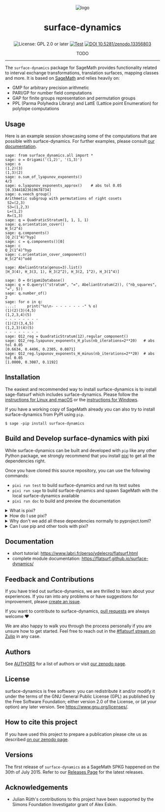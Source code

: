 <p align="center">
    <img alt="logo" src="https://user-images.githubusercontent.com/373765/255104540-451305f4-42e4-4c16-aee1-b38a0e6d41ad.svg">
</p>

<h1><p align="center">surface-dynamics</p></h1>

<p align="center">
  <img src="https://img.shields.io/badge/License-GPL_2.0_or_later-blue.svg" alt="License: GPL 2.0 or later">
  <a href="https://github.com/flatsurf/surface-dynamics/actions/workflows/test.yml"><img src="https://github.com/flatsurf/surface-dynamics/actions/workflows/test.yml/badge.svg" alt="Test"></a>
  <a href="https://doi.org/10.5281/zenodo.13356803"><img src="https://zenodo.org/badge/DOI/10.5281/zenodo.13356803.svg" alt="DOI 10.5281/zenodo.13356803"></a>
</p>

<p align="center">TODO</p>
<hr>

The ``surface-dynamics`` package for SageMath provides functionality related to
interval exchange transformations, translation surfaces, mapping classes and
more. It is based on [SageMath](https://www.sagemath.org) and relies heavily
on:

* GMP for arbitrary precision arithmetic
* PARI/GP for number field computations
* GAP for finite groups representation and permutation groups
* PPL (Parma Polyhedra Library) and LattE (Lattice point Enumeration) for
  polytope computations

## Usage

Here is an example session showcasing some of the computations that are
possible with surface-dynamics. For further examples, please consult [our
documentation](https://flatsurf.github.io/surface-dynamics/).

    sage: from surface_dynamics.all import *
    sage: o = Origami('(1,2)', '(1,3)')
    sage: o
    (1,2)(3)
    (1,3)(2)
    sage: o.sum_of_lyapunov_exponents()
    4/3
    sage: o.lyapunov_exponents_approx()    # abs tol 0.05
    [0.33441823619678734]
    sage: o.veech_group()
    Arithmetic subgroup with permutations of right cosets
     S2=(2,3)
     S3=(1,2,3)
     L=(1,2)
     R=(1,3)
    sage: q = QuadraticStratum(1, 1, 1, 1)
    sage: q.orientation_cover()
    H_5(2^4)
    sage: q.components()
    [Q_2(1^4)^hyp]
    sage: c = q.components()[0]
    sage: c
    Q_2(1^4)^hyp
    sage: c.orientation_cover_component()
    H_5(2^4)^odd

    sage: AbelianStrata(genus=3).list()
    [H_3(4), H_3(3, 1), H_3(2^2), H_3(2, 1^2), H_3(1^4)]

    sage: O = OrigamiDatabase()
    sage: q = O.query(("stratum", "=", AbelianStratum(2)), ("nb_squares", "=", 5))
    sage: q.number_of()
    2
    sage: for o in q:
    ....:     print("%s\n- - - - - - - -" % o)
    (1)(2)(3)(4,5)
    (1,2,3,4)(5)
    - - - - - - - -
    (1)(2)(3,4,5)
    (1,2,3)(4)(5)
    - - - - - - - -
    sage: Q12_reg = QuadraticStratum(12).regular_component()
    sage: Q12_reg.lyapunov_exponents_H_plus(nb_iterations=2**20)   # abs tol 0.05
    [0.6634, 0.4496, 0.2305, 0.0871]
    sage: Q12_reg.lyapunov_exponents_H_minus(nb_iterations=2**20)  # abs tol 0.05
    [1.0000, 0.3087, 0.1192]

## Installation

The easiest and recommended way to install surface-dynamics is to install
sage-flatsurf which includes surface-dynamics. Please follow the [instructions
for Linux and
macOS](https://flatsurf.github.io/sage-flatsurf/install.html#install-with-the-pixi-tarball)
or the [instructions for
Windows](https://flatsurf.github.io/sage-flatsurf/install.html#install-with-the-windows-installer).

If you have a working copy of SageMath already you can also try to install
surface-dynamics from PyPI using `pip`.

    $ sage -pip install surface-dynamics

## Build and Develop surface-dynamics with pixi

While surface-dynamics can be built and developed with `pip` like any other
Python package, we strongly recommend that you install [pixi](https://pixi.sh)
to get all the dependencies right.

Once you have cloned this source repository, you can use the following commands:

* `pixi run test` to build surface-dynamics and run its test suites
* `pixi run sage` to build surface-dynamics and spawn SageMath with the local surface-dynamics available
* `pixi run doc` to build and preview the documentation

<details>
<summary>What is pixi?</summary>

pixi is a tool based on
[conda](https://en.wikipedia.org/wiki/Conda_(package_manager)) &
[conda-forge](https://conda-forge.org) for developers so that we can all use
the same workflows in the same defined environments.

pixi allows us to ship a very opinionated setup to developers, namely a number
of opinionated scripts with corresponding tested (and opinionated)
dependencies.

This makes the whole development experience much more reliable and
reproducible, e.g., the CI on GitHub Pull Requests runs with the exact same
setup, so if something fails there, you can just run the CI command to
hopefully get exactly the same behavior locally.
</details>

<details>
<summary>How do I use pixi?</summary>

If you have not used pixi before, the most relevant pixi command is:

```sh
pixi run TASK
```

Run `pixi task list` to see the available tasks.

All tasks are defined in the `pyproject.toml` file and most are used somewhere in
our GitHub Continuous Integration setup, see .github/workflows/.
</details>

<details>
<summary>Why don't we add all these dependencies normally to pyproject.toml?</summary>

The dependency handling that Python provides when it comes to binary
dependencies is not very robust. At the moment, pixi/conda solve this problem
in a much better way.
</details>

<details>
<summary>Can I use pip and other tools with pixi?</summary>

More experienced developers may not want to use the provided tasks. You can
also just use the curated list of dependencies that pixi provides and drop into
a shell with these dependencies installed. For example, to run the doctests
directly, you could:

```sh
pixi shell -e dev
pip install -e .
sage -tp surface_dynamics
```
</details>

## Documentation

* short tutorial: https://www.labri.fr/perso/vdelecro/flatsurf.html
* complete module documentation: https://flatsurf.github.io/surface-dynamics/

## Feedback and Contributions

If you have tried out surface-dynamics, we are thrilled to learn about your
experiences. If you ran into any problems or have suggestions for improvement,
please [create an issue](https://github.com/flatsurf/surface-dynamics/issues).

If you want to contribute to surface-dynamics, [pull
requests](https://github.com/flatsurf/surface-dynamics/pulls) are always
welcome :heart:

We are also happy to walk you through the process personally if you are unsure
how to get started. Feel free to reach out in the [#flatsurf stream on
Zulip](https://sagemath.zulipchat.com/#narrow/channel/271193-flatsurf) in any
case.

## Authors

See [AUTHORS](./AUTHORS) for a list of authors or visit [our zenodo
page](https://zenodo.org/badge/latestdoi/347440823).

## License

surface-dynamics is free software: you can redistribute it and/or modify it
under the terms of the GNU General Public License (GPL) as published by the
Free Software Foundation; either version 2.0 of the License, or (at your
option) any later version. See https://www.gnu.org/licenses/.

## How to cite this project

If you have used this project to prepare a publication please cite us as
described [on our zenodo page](https://zenodo.org/badge/latestdoi/347440823).

## Versions

The first release of ``surface-dynamics`` as a SageMath SPKG happened on the
30th of July 2015. Refer to our [Releases
Page](https://github.com/flatsurf/surface-dynamics/releases) for the latest
releases.

## Acknowledgements

* Julian Rüth's contributions to this project have been supported by the Simons
  Foundation Investigator grant of Alex Eskin.
